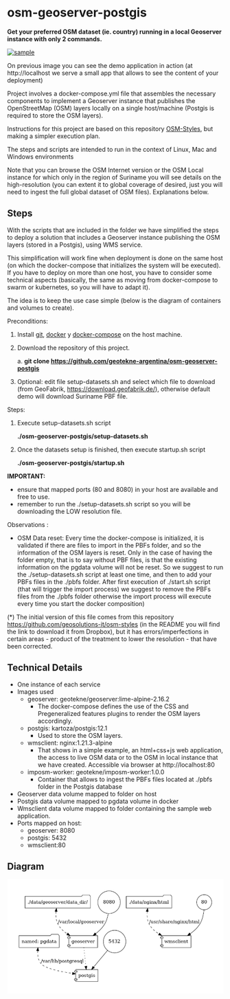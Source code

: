 # osm-geoserver-postgis

**Get your preferred OSM dataset (ie. country) running in a local Geoserver instance with only 2 commands.**

<a href="https://www.youtube.com/watch?v=XpFxNAVAy3k" rel="video">![sample](./img/osm-geoserver-postgis-optimized.gif)</a>

On previous image you can see the demo application in action (at http://localhost we serve a small app that allows to see the content of your deployment)

Project involves a docker-compose.yml file that assembles the necessary components to implement a Geoserver instance that publishes the OpenStreetMap (OSM) layers locally on a single host/machine (Postgis is required to store the OSM layers).

Instructions for this project are based on this repository [OSM-Styles](https://github.com/geosolutions-it/osm-styles), but making a simpler execution plan.

The steps and scripts are intended to run in the context of Linux, Mac and Windows environments

Note that you can browse the OSM Internet version or the OSM Local instance for which only in the region of Suriname you will see details on the high-resolution (you can extent it to global coverage of desired, just you will need to ingest the full global dataset of OSM files). Explanations below.

## Steps

With the scripts that are included in the folder we have simplified the steps to deploy a solution that includes a Geoserver instance publishing the OSM layers (stored in a Postgis), using WMS service.

This simplification will work fine when deployment is done on the same host (on which the docker-compose that initializes the system will be executed). If you have to deploy on more than one host, you have to consider some technical aspects (basically, the same as moving from docker-compose to swarm or kubernetes, so you will have to adapt it).

The idea is to keep the use case simple (below is the diagram of containers and volumes to create).

Preconditions:

1. Install [git](https://github.com/git-guides/install-git), [docker](https://docs.docker.com/engine/install/ubuntu/) y [docker-compose](https://docs.docker.com/compose/install/) on the host machine.

2. Download the repository of this project.

   a. **git clone https://github.com/geotekne-argentina/osm-geoserver-postgis**

3. Optional: edit file setup-datasets.sh and select which file to download (from GeoFabrik, https://download.geofabrik.de/), otherwise default demo will download Suriname PBF file.

Steps:

1. Execute setup-datasets.sh script

   **./osm-geoserver-postgis/setup-datasets.sh**

2. Once the datasets setup is finished, then execute startup.sh script

   **./osm-geoserver-postgis/startup.sh**
 
**IMPORTANT:**
 - ensure that mapped ports (80 and 8080) in your host are available and free to use.
 - remember to run the ./setup-datasets.sh script so you will be downloading the LOW resolution file.

Observations :

- OSM Data reset: Every time the docker-compose is initialized, it is validated if there are files to import in the PBFs folder, and so the information of the OSM layers is reset. Only in the case of having the folder empty, that is to say without PBF files, is that the existing information on the pgdata volume will not be reset. So we suggest to run the ./setup-datasets.sh script at least one time, and then to add your PBFs files in the ./pbfs folder. After first execution of ./start.sh script (that will trigger the import process) we suggest to remove the PBFs files from the ./pbfs folder otherwise the import process will execute every time you start the docker composition)

(*) The initial version of this file comes from this repository https://github.com/geosolutions-it/osm-styles (in the README you will find the link to download it from Dropbox), but it has errors/imperfections in certain areas - product of the treatment to lower the resolution - that have been corrected.


## Technical Details

- One instance of each service
- Images used
  - geoserver: geotekne/geoserver:lime-alpine-2.16.2
    - The docker-compose defines the use of the CSS and Pregeneralized features plugins to render the OSM layers accordingly.
  - postgis: kartoza/postgis:12.1
    - Used to store the OSM layers.
  - wmsclient: nginx:1.21.3-alpine
    - That shows in a simple example, an html+css+js web application, the access to live OSM data or to the OSM in local instance that we have created. Accessible via browser at http://localhost:80
  - imposm-worker: geotekne/imposm-worker:1.0.0
	  + Container that allows to ingest the PBFs files located at ./pbfs folder in the Postgis database
- Geoserver data volume mapped to folder on host
- Postgis data volume mapped to pgdata volume in docker
- Wmsclient data volume mapped to folder containing the sample web application.
- Ports mapped on host:
  - geoserver: 8080
  - postgis: 5432
  - wmsclient:80

## Diagram

![](./diagram.png)
